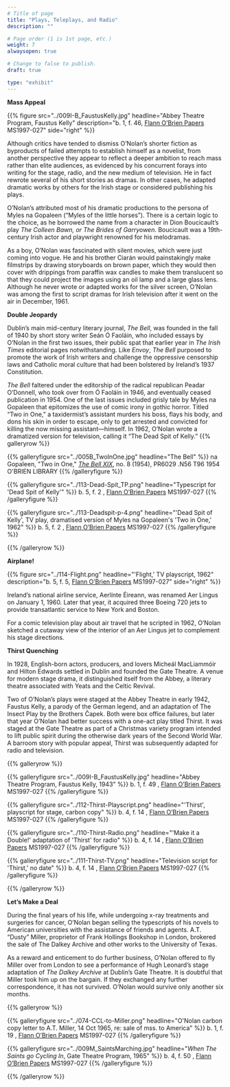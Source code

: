 ```yaml
---
# Title of page
title: "Plays, Teleplays, and Radio"
description: ""

# Page order (1 is 1st page, etc.)
weight: 7
alwaysopen: true

# Change to false to publish.
draft: true

type: "exhibit"
---
```

**Mass Appeal**

{{% figure src="../009I-B_FaustusKelly.jpg"
           headline="Abbey Theatre Program, Faustus Kelly"
           description="b. 1, f. 46, [Flann O’Brien Papers](https://bc-primo.hosted.exlibrisgroup.com/primo-explore/fulldisplay?docid=ALMA-BC21332671220001021&context=L&vid=bclib_new&search_scope=bcl&tab=bcl_only&lang=en_US) MS1997-027"
           side="right" %}}

Although critics have tended to dismiss O’Nolan’s shorter fiction as byproducts of failed attempts to establish himself as a novelist, from another perspective they appear to reflect a deeper ambition to reach mass rather than elite audiences, as evidenced by his concurrent forays into writing for the stage, radio, and the new medium of television. He in fact rewrote several of his short stories as dramas. In other cases, he adapted dramatic works by others for the Irish stage or considered publishing his plays.

O’Nolan’s attributed most of his dramatic productions to the persona of Myles na Gopaleen (“Myles of the little horses”). There is a certain logic to the choice, as he borrowed the name from a character in Dion Boucicault’s play *The Colleen Bawn, or The Brides of Garryowen*. Boucicault was a 19th-century Irish actor and playwright renowned for his melodramas.

As a boy, O’Nolan was fascinated with silent movies, which were just coming into vogue. He and his brother Ciarán would painstakingly make filmstrips by drawing storyboards on brown paper, which they would then cover with drippings from paraffin wax candles to make them translucent so that they could project the images using an oil lamp and a large glass lens. Although he never wrote or adapted works for the silver screen, O’Nolan was among the first to script dramas for Irish television after it went on the air in December, 1961.

**Double Jeopardy**

Dublin’s main mid-century literary journal, *The Bell*, was founded in the fall of 1940 by short story writer Seán Ó Faoláin, who included essays by O’Nolan in the first two issues, their public spat that earlier year in *The Irish Times* editorial pages notwithstanding. Like *Envoy*, *The Bell* purposed to promote the work of Irish writers and challenge the oppressive censorship laws and Catholic moral culture that had been bolstered by Ireland’s 1937 Constitution.

*The Bell* faltered under the editorship of the radical republican Peadar O’Donnell, who took over from Ó Faoláin in 1946, and eventually ceased publication in 1954. One of the last issues included grisly tale by Myles na Gopaleen that epitomizes the use of comic irony in gothic horror. Titled “Two in One,” a taxidermist’s assistant murders his boss, flays his body, and dons his skin in order to escape, only to get arrested and convicted for killing the now missing assistant—himself. In 1962, O’Nolan wrote a dramatized version for television, calling it “The Dead Spit of Kelly.”
{{% galleryrow %}}

{{% galleryfigure src="../005B_TwoInOne.jpg" headline="The Bell" %}}
na Gopaleen, "Two in One," [*The Bell XIX*](https://bc-primo.hosted.exlibrisgroup.com/primo-explore/fulldisplay?docid=ALMA-BC21347983050001021&context=L&vid=bclib_new&search_scope=bcl&tab=bcl_only&lang=en_US), no. 8 (1954), PR6029 .N56 T96 1954 O'BRIEN LIBRARY
{{% /galleryfigure %}}

{{% galleryfigure src="../113-Dead-Spit_TP.png" headline="Typescript for 'Dead Spit of Kelly'" %}}
b. 5, f. 2 , [Flann O’Brien Papers](https://bc-primo.hosted.exlibrisgroup.com/primo-explore/fulldisplay?docid=ALMA-BC21332671220001021&context=L&vid=bclib_new&search_scope=bcl&tab=bcl_only&lang=en_US) MS1997-027
{{% /galleryfigure %}}

{{% galleryfigure src="../113-Deadspit-p-4.png" headline="'Dead Spit of Kelly', TV play, dramatised version of Myles na Gopaleen's 'Two in One,' 1962" %}}
b. 5, f. 2 , [Flann O’Brien Papers](https://bc-primo.hosted.exlibrisgroup.com/primo-explore/fulldisplay?docid=ALMA-BC21332671220001021&context=L&vid=bclib_new&search_scope=bcl&tab=bcl_only&lang=en_US) MS1997-027
{{% /galleryfigure %}}

{{% /galleryrow %}}

**Airplane!**

{{% figure src="../114-Flight.png"
           headline="'Flight,' TV playscript, 1962"
           description="b. 5, f. 5, [Flann O’Brien Papers](https://bc-primo.hosted.exlibrisgroup.com/primo-explore/fulldisplay?docid=ALMA-BC21332671220001021&context=L&vid=bclib_new&search_scope=bcl&tab=bcl_only&lang=en_US) MS1997-027"
           side="right" %}}

Ireland’s national airline service, Aerlínte Éireann, was renamed Aer Lingus on January 1, 1960. Later that year, it acquired three Boeing 720 jets to provide transatlantic service to New York and Boston.

For a comic television play about air travel that he scripted in 1962, O’Nolan sketched a cutaway view of the interior of an Aer Lingus jet to complement his stage directions.

**Thirst Quenching**

In 1928, English-born actors, producers, and lovers Micheál MacLiammóir and Hilton Edwards settled in Dublin and founded the Gate Theatre. A venue for modern stage drama, it distinguished itself from the Abbey, a literary theatre associated with Yeats and the Celtic Revival.

Two of O’Nolan’s plays were staged at the Abbey Theatre in early 1942, Faustus Kelly, a parody of the German legend, and an adaptation of The Insect Play by the Brothers Čapek. Both were box office failures, but later that year O’Nolan had better success with a one-act play titled Thirst. It was staged at the Gate Theatre as part of a Christmas variety program intended to lift public spirit during the otherwise dark years of the Second World War. A barroom story with popular appeal, Thirst was subsequently adapted for radio and television.

{{% galleryrow %}}

{{% galleryfigure src="../009I-B_FaustusKelly.jpg" headline="Abbey Theatre Program, Faustus Kelly, 1943" %}}
b. 1, f. 49 , [Flann O’Brien Papers](https://bc-primo.hosted.exlibrisgroup.com/primo-explore/fulldisplay?docid=ALMA-BC21332671220001021&context=L&vid=bclib_new&search_scope=bcl&tab=bcl_only&lang=en_US) MS1997-027
{{% /galleryfigure %}}

{{% galleryfigure src="../112-Thirst-Playscript.png" headline="'Thirst', playscript for stage, carbon copy" %}}
b. 4, f. 14 , [Flann O’Brien Papers](https://bc-primo.hosted.exlibrisgroup.com/primo-explore/fulldisplay?docid=ALMA-BC21332671220001021&context=L&vid=bclib_new&search_scope=bcl&tab=bcl_only&lang=en_US) MS1997-027
{{% /galleryfigure %}}

{{% galleryfigure src="../110-Thirst-Radio.png" headline="'Make it a Double!' adaptation of 'Thirst' for radio" %}}
b. 4, f. 14 , [Flann O’Brien Papers](https://bc-primo.hosted.exlibrisgroup.com/primo-explore/fulldisplay?docid=ALMA-BC21332671220001021&context=L&vid=bclib_new&search_scope=bcl&tab=bcl_only&lang=en_US) MS1997-027
{{% /galleryfigure %}}

{{% galleryfigure src="../111-Thirst-TV.png" headline="Television script for 'Thirst,' no date" %}}
b. 4, f. 14 , [Flann O’Brien Papers](https://bc-primo.hosted.exlibrisgroup.com/primo-explore/fulldisplay?docid=ALMA-BC21332671220001021&context=L&vid=bclib_new&search_scope=bcl&tab=bcl_only&lang=en_US) MS1997-027
{{% /galleryfigure %}}

{{% /galleryrow %}}

**Let’s Make a Deal**

During the final years of his life, while undergoing x-ray treatments and surgeries for cancer, O’Nolan began selling the typescripts of his novels to American universities with the assistance of friends and agents. A.T. “Dusty” Miller, proprietor of Frank Hollings Bookshop in London, brokered the sale of The Dalkey Archive and other works to the University of Texas.

As a reward and enticement to do further business, O’Nolan offered to fly Miller over from London to see a performance of Hugh Leonard’s stage adaptation of *The Dalkey Archive* at Dublin’s Gate Theatre. It is doubtful that Miller took him up on the bargain. If they exchanged any further correspondence, it has not survived. O’Nolan would survive only another six months.

{{% galleryrow %}}

{{% galleryfigure src="../074-CCL-to-Miller.png" headline="O'Nolan carbon copy letter to A.T. Miller, 14 Oct 1965, re: sale of mss. to America" %}}
b. 1, f. 19 , [Flann O’Brien Papers](https://bc-primo.hosted.exlibrisgroup.com/primo-explore/fulldisplay?docid=ALMA-BC21332671220001021&context=L&vid=bclib_new&search_scope=bcl&tab=bcl_only&lang=en_US) MS1997-027
{{% /galleryfigure %}}

{{% galleryfigure src="../009M_SaintsMarching.jpg" headline="*When The Saints go Cycling In*, Gate Theatre Program, 1965" %}}
b. 4, f. 50 , [Flann O’Brien Papers](https://bc-primo.hosted.exlibrisgroup.com/primo-explore/fulldisplay?docid=ALMA-BC21332671220001021&context=L&vid=bclib_new&search_scope=bcl&tab=bcl_only&lang=en_US) MS1997-027
{{% /galleryfigure %}}

{{% /galleryrow %}}
